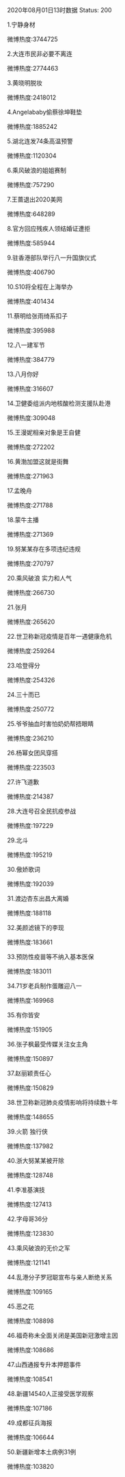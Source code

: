 2020年08月01日13时数据
Status: 200

1.宁静身材

微博热度:3744725

2.大连市民非必要不离连

微博热度:2774463

3.黄晓明脱妆

微博热度:2418012

4.Angelababy偷蔡徐坤鞋垫

微博热度:1885242

5.湖北连发74条高温预警

微博热度:1120304

6.乘风破浪的姐姐赛制

微博热度:757290

7.王蔷退出2020美网

微博热度:648289

8.官方回应残疾人领结婚证遭拒

微博热度:585944

9.驻香港部队举行八一升国旗仪式

微博热度:406790

10.S10将全程在上海举办

微博热度:401434

11.蔡明给张雨绮系扣子

微博热度:395988

12.八一建军节

微博热度:384779

13.八月你好

微博热度:316607

14.卫健委组派内地核酸检测支援队赴港

微博热度:309048

15.王漫妮相亲对象是王自健

微博热度:272202

16.黄渤加盟这就是街舞

微博热度:271963

17.孟晚舟

微博热度:271788

18.蒙牛主播

微博热度:271369

19.努某某存在多项违纪违规

微博热度:270797

20.乘风破浪 实力和人气

微博热度:266730

21.张月

微博热度:265620

22.世卫称新冠疫情是百年一遇健康危机

微博热度:259264

23.哈登得分

微博热度:254326

24.三十而已

微博热度:250772

25.爷爷抽血时害怕奶奶帮捂眼睛

微博热度:236210

26.杨幂女团风穿搭

微博热度:223503

27.许飞道歉

微博热度:214387

28.大连号召全民抗疫参战

微博热度:197229

29.北斗

微博热度:195219

30.傲娇歌词

微博热度:192039

31.渡边杏东出昌大离婚

微博热度:188118

32.美颜滤镜下的李现

微博热度:183661

33.预防性疫苗等不纳入基本医保

微博热度:183011

34.71岁老兵制作蛋雕迎八一

微博热度:169968

35.有你皆安

微博热度:151905

36.张子枫最受传媒关注女主角

微博热度:150897

37.赵丽颖责任心

微博热度:150829

38.世卫称新冠肺炎疫情影响将持续数十年

微博热度:148655

39.火箭 独行侠

微博热度:137982

40.浙大努某某被开除

微博热度:128748

41.李准基演技

微博热度:127413

42.字母哥36分

微博热度:123830

43.乘风破浪的无价之军

微博热度:121141

44.乱港分子罗冠聪宣布与亲人断绝关系

微博热度:109165

45.恶之花

微博热度:108898

46.福奇称未全面关闭是美国新冠激增主因

微博热度:108686

47.山西通报专升本押题事件

微博热度:108541

48.新疆14540人正接受医学观察

微博热度:107186

49.成都征兵海报

微博热度:106644

50.新疆新增本土病例31例

微博热度:103820

